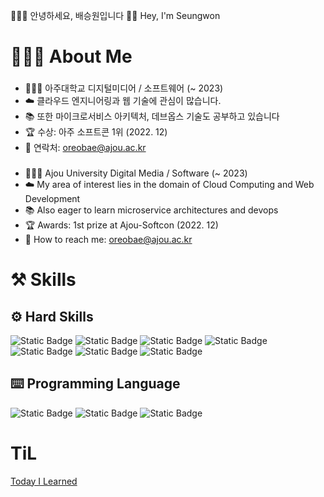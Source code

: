 
🙇🏽‍♂️ 안녕하세요, 배승원입니다
👋🏽 Hey, I'm Seungwon

# 👨🏽‍💻 About Me
###  
- 👨🏽‍🎓 아주대학교 디지털미디어 / 소프트웨어 (~ 2023)
- ☁️ 클라우드 엔지니어링과 웹 기술에 관심이 많습니다.
- 📚 또한 마이크로서비스 아키텍처, 데브옵스 기술도 공부하고 있습니다
- 🏆 수상: 아주 소프트콘 1위 (2022. 12)
- 📧 연락처: oreobae@ajou.ac.kr

###   
- 👨🏽‍🎓 Ajou University Digital Media / Software (~ 2023)
- ☁️ My area of interest lies in the domain of Cloud Computing and Web Development
- 📚 Also eager to learn microservice architectures and devops
- 🏆 Awards: 1st prize at Ajou-Softcon (2022. 12)
- 📧 How to reach me: oreobae@ajou.ac.kr

# ⚒️ Skills

## ⚙️ Hard Skills

![Static Badge](https://img.shields.io/badge/AWS-%23232F3E?logo=Amazon%20AWS&logoColor=ffffff) ![Static Badge](https://img.shields.io/badge/Spring%20Boot-%236DB33F?logo=Spring%20Boot&logoColor=ffffff) ![Static Badge](https://img.shields.io/badge/git-%23F05032?logo=Git&logoColor=ffffff) ![Static Badge](https://img.shields.io/badge/Linux-%23000000?logo=Ubuntu&logoColor=ffffff) ![Static Badge](https://img.shields.io/badge/MySQL-%234479A1?logo=MySQL&logoColor=ffffff) 
![Static Badge](https://img.shields.io/badge/Docker-%232496ED?logo=Docker&logoColor=ffffff) ![Static Badge](https://img.shields.io/badge/Kubernetes-%23326CE5?logo=Kubernetes&logoColor=ffffff)


## ⌨️ Programming Language

![Static Badge](https://img.shields.io/badge/Python-%233776AB?logo=python&logoColor=ffffff) ![Static Badge](https://img.shields.io/badge/Java-%23F80000?logo=Oracle&logoColor=ffffff) ![Static Badge](https://img.shields.io/badge/Go-%2300ADD8?logo=Go&logoColor=ffffff)

# TiL

[Today I Learned](https://github.com/seungwonbased/TIL)
